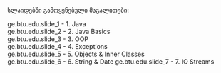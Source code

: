 სლაიდებში გამოყენებული მაგალითები:

ge.btu.edu.slide_1 - 1. Java <br />
ge.btu.edu.slide_2 - 2. Java Basics <br />
ge.btu.edu.slide_3 - 3. OOP <br />
ge.btu.edu.slide_4 - 4. Exceptions <br />
ge.btu.edu.slide_5 - 5. Objects & Inner Classes <br />
ge.btu.edu.slide_6 - 6. String & Date
ge.btu.edu.slide_7 - 7. IO Streams